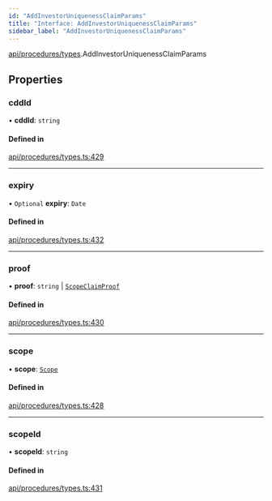 ```yaml
---
id: "AddInvestorUniquenessClaimParams"
title: "Interface: AddInvestorUniquenessClaimParams"
sidebar_label: "AddInvestorUniquenessClaimParams"
---
```


[api/procedures/types](../../../../../modules/API/Procedures/Types/Types.md).AddInvestorUniquenessClaimParams

## Properties

### cddId

• **cddId**: `string`

#### Defined in

[api/procedures/types.ts:429](https://github.com/PolymeshAssociation/polymesh-sdk/blob/adcc38781/src/api/procedures/types.ts#L429)

___

### expiry

• `Optional` **expiry**: `Date`

#### Defined in

[api/procedures/types.ts:432](https://github.com/PolymeshAssociation/polymesh-sdk/blob/adcc38781/src/api/procedures/types.ts#L432)

___

### proof

• **proof**: `string` \| [`ScopeClaimProof`](../ScopeClaimProof/ScopeClaimProof.md)

#### Defined in

[api/procedures/types.ts:430](https://github.com/PolymeshAssociation/polymesh-sdk/blob/adcc38781/src/api/procedures/types.ts#L430)

___

### scope

• **scope**: [`Scope`](../../../../Types/Scope/Scope.md)

#### Defined in

[api/procedures/types.ts:428](https://github.com/PolymeshAssociation/polymesh-sdk/blob/adcc38781/src/api/procedures/types.ts#L428)

___

### scopeId

• **scopeId**: `string`

#### Defined in

[api/procedures/types.ts:431](https://github.com/PolymeshAssociation/polymesh-sdk/blob/adcc38781/src/api/procedures/types.ts#L431)
